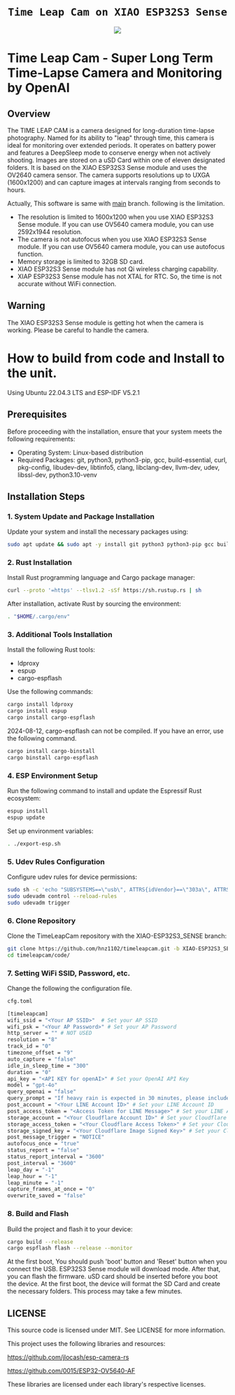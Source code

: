 <div align="center">
  <h1><code>Time Leap Cam on XIAO ESP32S3 Sense</code></h1>
  <p>
    <img src="doc/xiaos3.jpg"/>
  </p>
</div>

# Time Leap Cam - Super Long Term Time-Lapse Camera and Monitoring by OpenAI

## Overview
The TIME LEAP CAM is a camera designed for long-duration time-lapse photography. Named for its ability to "leap" through time, this camera is ideal for monitoring over extended periods. It operates on battery power and features a DeepSleep mode to conserve energy when not actively shooting. Images are stored on a uSD Card within one of eleven designated folders.
It is based on the XIAO ESP32S3 Sense module and uses the OV2640 camera sensor. The camera supports resolutions up to UXGA (1600x1200) and can capture images at intervals ranging from seconds to hours.

Actually, This software is same with [main](https://github.com/hnz1102/timeleapcam/tree/main) branch. following is the limitation.
- The resolution is limited to 1600x1200 when you use XIAO ESP32S3 Sense module. If you can use OV5640 camera module, you can use 2592x1944 resolution.
- The camera is not autofocus when you use XIAO ESP32S3 Sense module. If you can use OV5640 camera module, you can use autofocus function.
- Memory storage is limited to 32GB SD card.
- XIAO ESP32S3 Sense module has not Qi wireless charging capability.
- XIAP ESP32S3 Sense module has not XTAL for RTC. So, the time is not accurate without WiFi connection.

## Warning
The XIAO ESP32S3 Sense module is getting hot when the camera is working. Please be careful to handle the camera.

# How to build from code and Install to the unit.

Using Ubuntu 22.04.3 LTS and ESP-IDF V5.2.1

## Prerequisites
Before proceeding with the installation, ensure that your system meets the following requirements:
- Operating System: Linux-based distribution
- Required Packages: git, python3, python3-pip, gcc, build-essential, curl, pkg-config, libudev-dev, libtinfo5, clang, libclang-dev, llvm-dev, udev, libssl-dev, python3.10-venv

## Installation Steps

### 1. System Update and Package Installation
Update your system and install the necessary packages using:
```bash
sudo apt update && sudo apt -y install git python3 python3-pip gcc build-essential curl pkg-config libudev-dev libtinfo5 clang libclang-dev llvm-dev udev libssl-dev python3.10-venv
```

### 2. Rust Installation
Install Rust programming language and Cargo package manager:
```bash
curl --proto '=https' --tlsv1.2 -sSf https://sh.rustup.rs | sh
```
After installation, activate Rust by sourcing the environment:
```bash
. "$HOME/.cargo/env"
```

### 3. Additional Tools Installation
Install the following Rust tools:
- ldproxy
- espup
- cargo-espflash

Use the following commands:
```bash
cargo install ldproxy
cargo install espup
cargo install cargo-espflash
```
2024-08-12, cargo-espflash can not be compiled.
If you have an error, use the following command.
```bash
cargo install cargo-binstall
cargo binstall cargo-espflash 
```

### 4. ESP Environment Setup
Run the following command to install and update the Espressif Rust ecosystem:
```bash
espup install
espup update
```
Set up environment variables:
```bash
. ./export-esp.sh
```

### 5. Udev Rules Configuration
Configure udev rules for device permissions:
```bash
sudo sh -c 'echo "SUBSYSTEMS==\"usb\", ATTRS{idVendor}==\"303a\", ATTRS{idProduct}==\"1001\", MODE=\"0666\"" > /etc/udev/rules.d/99-esp32.rules'
sudo udevadm control --reload-rules
sudo udevadm trigger
```

### 6. Clone Repository
Clone the TimeLeapCam repository with the XIAO-ESP32S3_SENSE branch:
```bash
git clone https://github.com/hnz1102/timeleapcam.git -b XIAO-ESP32S3_SENSE
cd timeleapcam/code/
```

### 7. Setting WiFi SSID, Password, etc.
Change the following the configuration file.
```bash
cfg.toml

[timeleapcam]
wifi_ssid = "<Your AP SSID>"  # Set your AP SSID
wifi_psk = "<Your AP Password>" # Set your AP Password
http_server = "" # NOT USED
resolution = "8"
track_id = "0"
timezone_offset = "9"
auto_capture = "false"
idle_in_sleep_time = "300"
duration = "0"
api_key = "<API KEY for openAI>" # Set your OpenAI API Key
model = "gpt-4o"
query_openai = "false"
query_prompt = "If heavy rain is expected in 30 minutes, please include a 'NOTICE' with the reason in your reply. If not, simply respond with 'NONE'. Heavy rain is defined as 30mm/h or more."
post_account = "<Your LINE Account ID>" # Set your LINE Account ID
post_access_token = "<Access Token for LINE Message>" # Set your LINE Access Token
storage_account = "<Your Cloudflare Account ID>" # Set your Cloudflare Account ID
storage_access_token = "<Your Cloudflare Access Token>" # Set your Cloudflare Access Token
storage_signed_key = "<Your Cloudflare Image Signed Key>" # Set your Cloudflare Image Signed Key
post_message_trigger = "NOTICE"
autofocus_once = "true"
status_report = "false"
status_report_interval = "3600"
post_interval = "3600"
leap_day = "-1"
leap_hour = "-1"
leap_minute = "-1"
capture_frames_at_once = "0"
overwrite_saved = "false"
```

### 8. Build and Flash
Build the project and flash it to your device:
```bash
cargo build --release
cargo espflash flash --release --monitor
```
At the first boot, You should push 'boot' button and 'Reset' button when you connect the USB. ESP32S3 Sense module will download mode. After that, you can flash the firmware.
uSD card should be inserted before you boot the device. At the first boot, the device will format the SD Card and create the necessary folders. This process may take a few minutes.

## LICENSE
This source code is licensed under MIT. See LICENSE for more information.

This project uses the following libraries and resources:
  
https://github.com/jlocash/esp-camera-rs

https://github.com/0015/ESP32-OV5640-AF

These libraries are licensed under each library's respective licenses.
